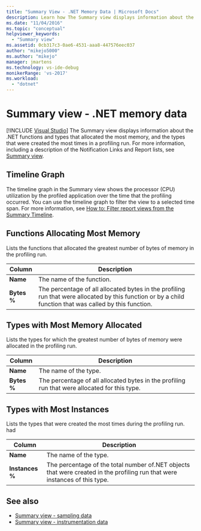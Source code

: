```yaml
---
title: "Summary View - .NET Memory Data | Microsoft Docs"
description: Learn how The Summary view displays information about the .NET functions and types that allocated the most memory.
ms.date: "11/04/2016"
ms.topic: "conceptual"
helpviewer_keywords:
  - "Summary view"
ms.assetid: 0cb317c3-0ae6-4531-aaa8-447576eec037
author: "mikejo5000"
ms.author: "mikejo"
manager: jmartens
ms.technology: vs-ide-debug
monikerRange: 'vs-2017'
ms.workload:
  - "dotnet"
---
```

# Summary view - .NET memory data

 [!INCLUDE [Visual Studio](~/includes/applies-to-version/vs-not-mac.md)]
The Summary view displays information about the .NET functions and types that allocated the most memory, and the types that were created the most times in a profiling run. For more information, including a description of the Notification Links and Report lists, see [Summary view](../profiling/summary-view.md).

## Timeline Graph
 The timeline graph in the Summary view shows the processor (CPU) utilization by the profiled application over the time that the profiling occurred. You can use the timeline graph to filter the view to a selected time span. For more information, see [How to: Filter report views from the Summary Timeline](../profiling/how-to-filter-report-views-from-the-summary-timeline.md).

## Functions Allocating Most Memory
 Lists the functions that allocated the greatest number of bytes of memory in the profiling run.

|Column|Description|
|------------|-----------------|
|**Name**|The name of the function.|
|**Bytes %**|The percentage of all allocated bytes in the profiling run that were allocated by this function or by a child function that was called by this function.|

## Types with Most Memory Allocated
 Lists the types for which the greatest number of bytes of memory were allocated in the profiling run.

|Column|Description|
|------------|-----------------|
|**Name**|The name of the type.|
|**Bytes %**|The percentage of all allocated bytes in the profiling run that were allocated for this type.|

## Types with Most Instances
 Lists the types that were created the most times during the profiling run. had

|Column|Description|
|------------|-----------------|
|**Name**|The name of the type.|
|**Instances %**|The percentage of the total number of.NET objects that were created in the profiling run that were instances of this type.|

## See also
- [Summary view - sampling data](../profiling/summary-view-sampling-data.md)
- [Summary view - instrumentation data](../profiling/summary-view-instrumentation-data.md)
